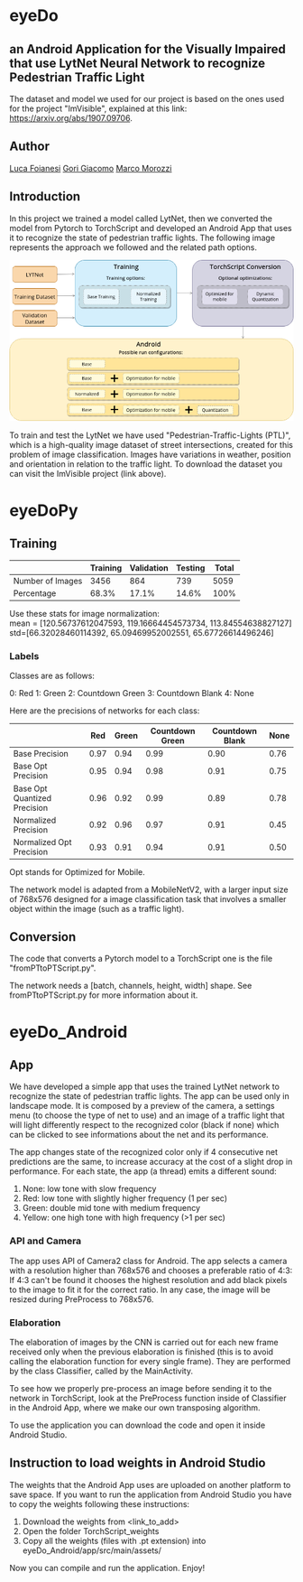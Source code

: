 # eyeDo
## an Android Application for the Visually Impaired that use LytNet Neural Network to recognize Pedestrian Traffic Light

The dataset and model we used for our project is based on the ones used for the project "ImVisible", explained at this link: https://arxiv.org/abs/1907.09706.

## Author

[Luca Foianesi](https://github.com/Luc-dotcom) [Gori Giacomo](https://github.com/beawareoftheg) [Marco Morozzi](https://github.com/marcoleino)

## Introduction
In this project we trained a model called LytNet, then we converted the model from Pytorch to TorchScript and developed an Android App that uses it to recognize the state of pedestrian traffic lights. The following image represents the approach we followed and the related path options.

![](path.png)

To train and test the LytNet we have used "Pedestrian-Traffic-Lights (PTL)", which is a high-quality image dataset of street intersections, created for this problem of image classification. Images have variations in weather, position and orientation in relation to the traffic light. To download the dataset you can visit the ImVisible project (link above).
# eyeDoPy

## Training

|   | Training | Validation | Testing | Total
|---|----------|------------|---------|-------
Number of Images | 3456 | 864 | 739 | 5059
Percentage | 68.3% | 17.1% | 14.6% | 100%

Use these stats for image normalization:  
mean = [120.56737612047593, 119.16664454573734, 113.84554638827127]  
std=[66.32028460114392, 65.09469952002551, 65.67726614496246]

### Labels

Classes are as follows:

0: Red
1: Green
2: Countdown Green
3: Countdown Blank
4: None

Here are the precisions of networks for each class:

|         | Red | Green | Countdown Green | Countdown Blank | None
|---------|-----|-------|-----------------|-----------------|--------|
Base Precision | 0.97 | 0.94 | 0.99 | 0.90 | 0.76
Base Opt Precision | 0.95 | 0.94 | 0.98 | 0.91 | 0.75
Base Opt Quantized Precision | 0.96 | 0.92 | 0.99 | 0.89 | 0.78
Normalized Precision | 0.92 | 0.96 | 0.97 | 0.91 | 0.45
Normalized Opt Precision | 0.93 | 0.91 | 0.94 | 0.91 | 0.50

Opt stands for Optimized for Mobile.


The network model is adapted from a MobileNetV2, with a larger input size of 768x576 designed for a image classification task that involves a smaller object within the image (such as a traffic light). 

## Conversion
The code that converts a Pytorch model to a TorchScript one is the file "fromPTtoPTScript.py". 

The network needs a [batch, channels, height, width] shape. See fromPTtoPTScript.py for more information about it.

# eyeDo_Android
## App

We have developed a simple app that uses the trained LytNet network to recognize the state of pedestrian traffic lights. The app can be used only in landscape mode. It is composed by a preview of the camera, a settings menu (to choose the type of net to use) and an image of a traffic light that will light differently respect to the recognized color (black if none) which can be clicked to see informations about the net and its performance.

The app changes state of the recognized color only if 4 consecutive net predictions are the same, to increase accuracy at the cost of a slight drop in performance. For each state, the app (a thread) emits a different sound:

 1. None: low tone with slow frequency
 2. Red: low tone with slightly higher frequency (1 per sec)
 3. Green: double mid tone with medium frequency
 4. Yellow: one high tone with high frequency (>1 per sec)
 
 ### API and Camera

The app uses API of Camera2 class for Android. The app selects a camera with a resolution higher than 768x576 and chooses a preferable ratio of 4:3: If 4:3 can't be found it chooses the highest resolution and add black pixels to the image to fit it for the correct ratio. In any case, the image will be resized during PreProcess to 768x576.

### Elaboration

The elaboration of images by the CNN is carried out for each new frame received only when the previous elaboration is finished (this is to avoid calling the elaboration function for every single frame). They are performed by the class Classifier, called by the MainActivity.

To see how we properly pre-process an image before sending it to the network in TorchScript, look at the PreProcess function inside of Classifier in the Android App, where we make our own transposing algorithm.

To use the application you can download the code and open it inside Android Studio.

## Instruction to load weights in Android Studio

The weights that the Android App uses are uploaded on another platform to save space. If you want to run the application from Android Studio you have to copy the weights following these instructions:

 1. Download the weights from <link_to_add>
 2. Open the folder TorchScript_weights
 3. Copy all the weights (files with .pt extension) into eyeDo_Android/app/src/main/assets/

Now you can compile and run the application. Enjoy!
